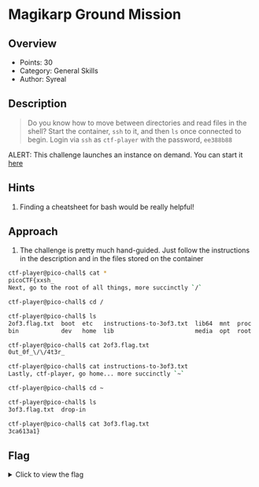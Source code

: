 # Magikarp Ground Mission

## Overview

* Points: 30
* Category: General Skills
* Author: Syreal

## Description
> Do you know how to move between directories and read files in the shell? Start the container, `ssh` to it, and then `ls` once connected to begin. Login via `ssh` as `ctf-player` with the password, `ee388b88`

ALERT: This challenge launches an instance on demand. You can start it [here](https://play.picoctf.org/practice/challenge/189?originalEvent=34&page=1&search=&solved=1)

## Hints

1. Finding a cheatsheet for bash would be really helpful!

## Approach

1. The challenge is pretty much hand-guided. Just follow the instructions in the description and in the files stored on the container

```bash
ctf-player@pico-chall$ cat *
picoCTF{xxsh_
Next, go to the root of all things, more succinctly `/`

ctf-player@pico-chall$ cd /

ctf-player@pico-chall$ ls
2of3.flag.txt  boot  etc   instructions-to-3of3.txt  lib64  mnt  proc  run   srv  tmp  var
bin            dev   home  lib                       media  opt  root  sbin  sys  usr

ctf-player@pico-chall$ cat 2of3.flag.txt 
0ut_0f_\/\/4t3r_

ctf-player@pico-chall$ cat instructions-to-3of3.txt 
Lastly, ctf-player, go home... more succinctly `~`

ctf-player@pico-chall$ cd ~

ctf-player@pico-chall$ ls
3of3.flag.txt  drop-in

ctf-player@pico-chall$ cat 3of3.flag.txt 
3ca613a1}
```

## Flag

<details>
<summary>Click to view the flag</summary>

__picoCTF{xxsh_0ut_0f_\\/\\/4t3r_3ca613a1}__
</details>